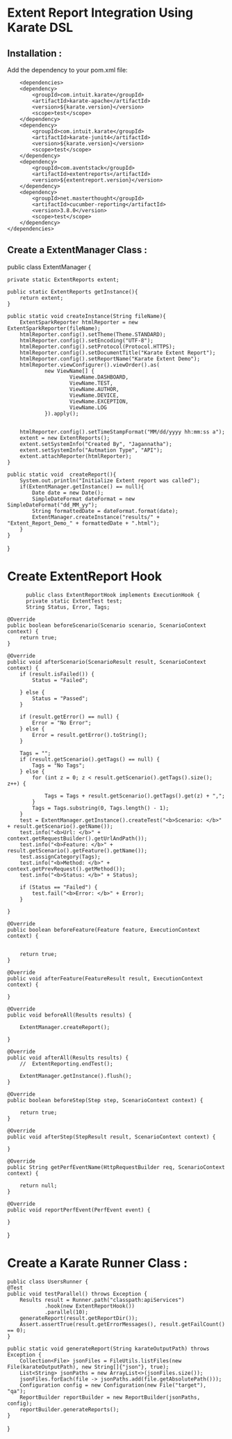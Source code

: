 # Extent Report Integration Using Karate DSL

## Installation :

Add the dependency to your pom.xml file:


        <dependencies>
        <dependency>
            <groupId>com.intuit.karate</groupId>
            <artifactId>karate-apache</artifactId>
            <version>${karate.version}</version>
            <scope>test</scope>
        </dependency>
        <dependency>
            <groupId>com.intuit.karate</groupId>
            <artifactId>karate-junit4</artifactId>
            <version>${karate.version}</version>
            <scope>test</scope>
        </dependency>
        <dependency>
            <groupId>com.aventstack</groupId>
            <artifactId>extentreports</artifactId>
            <version>${extentreport.version}</version>
        </dependency>
        <dependency>
            <groupId>net.masterthought</groupId>
            <artifactId>cucumber-reporting</artifactId>
            <version>3.8.0</version>
            <scope>test</scope>
        </dependency>
    </dependencies>



## Create a ExtentManager Class :
public class ExtentManager {

    private static ExtentReports extent;

    public static ExtentReports getInstance(){
        return extent;
    }

    public static void createInstance(String fileName){
        ExtentSparkReporter htmlReporter = new ExtentSparkReporter(fileName);
        htmlReporter.config().setTheme(Theme.STANDARD);
        htmlReporter.config().setEncoding("UTF-8");
        htmlReporter.config().setProtocol(Protocol.HTTPS);
        htmlReporter.config().setDocumentTitle("Karate Extent Report");
        htmlReporter.config().setReportName("Karate Extent Demo");
        htmlReporter.viewConfigurer().viewOrder().as(
                new ViewName[] {
                        ViewName.DASHBOARD,
                        ViewName.TEST,
                        ViewName.AUTHOR,
                        ViewName.DEVICE,
                        ViewName.EXCEPTION,
                        ViewName.LOG
                }).apply();


        htmlReporter.config().setTimeStampFormat("MM/dd/yyyy hh:mm:ss a");
        extent = new ExtentReports();
        extent.setSystemInfo("Created By", "Jagannatha");
        extent.setSystemInfo("Autmation Type", "API");
        extent.attachReporter(htmlReporter);
    }

    public static void  createReport(){
        System.out.println("Initialize Extent report was called");
        if(ExtentManager.getInstance() == null){
            Date date = new Date();
            SimpleDateFormat dateFormat = new SimpleDateFormat("dd_MM_yy");
            String formattedDate = dateFormat.format(date);
            ExtentManager.createInstance("results/" + "Extent_Report_Demo_" + formattedDate + ".html");
        }
    }
}

# Create ExtentReport Hook

          public class ExtentReportHook implements ExecutionHook {
          private static ExtentTest test;
          String Status, Error, Tags;

    @Override
    public boolean beforeScenario(Scenario scenario, ScenarioContext context) {
        return true;
    }

    @Override
    public void afterScenario(ScenarioResult result, ScenarioContext context) {
        if (result.isFailed()) {
            Status = "Failed";

        } else {
            Status = "Passed";
        }

        if (result.getError() == null) {
            Error = "No Error";
        } else {
            Error = result.getError().toString();
        }

        Tags = "";
        if (result.getScenario().getTags() == null) {
            Tags = "No Tags";
        } else {
            for (int z = 0; z < result.getScenario().getTags().size(); z++) {

                Tags = Tags + result.getScenario().getTags().get(z) + ",";
            }
            Tags = Tags.substring(0, Tags.length() - 1);
        }
        test = ExtentManager.getInstance().createTest("<b>Scenario: </b>" + result.getScenario().getName());
        test.info("<b>Url: </b>" + context.getRequestBuilder().getUrlAndPath());
        test.info("<b>Feature: </b>" + result.getScenario().getFeature().getName());
        test.assignCategory(Tags);
        test.info("<b>Method: </b>" + context.getPrevRequest().getMethod());
        test.info("<b>Status: </b>" + Status);

        if (Status == "Failed") {
            test.fail("<b>Error: </b>" + Error);
        }

    }

    @Override
    public boolean beforeFeature(Feature feature, ExecutionContext context) {


        return true;
    }

    @Override
    public void afterFeature(FeatureResult result, ExecutionContext context) {

    }

    @Override
    public void beforeAll(Results results) {

        ExtentManager.createReport();

    }

    @Override
    public void afterAll(Results results) {
        //  ExtentReporting.endTest();

        ExtentManager.getInstance().flush();
    }

    @Override
    public boolean beforeStep(Step step, ScenarioContext context) {

        return true;
    }

    @Override
    public void afterStep(StepResult result, ScenarioContext context) {

    }

    @Override
    public String getPerfEventName(HttpRequestBuilder req, ScenarioContext context) {

        return null;
    }

    @Override
    public void reportPerfEvent(PerfEvent event) {

    }

}

# Create a Karate Runner Class :
    public class UsersRunner {
    @Test
    public void testParallel() throws Exception {
        Results result = Runner.path("classpath:apiServices")
                .hook(new ExtentReportHook())
                .parallel(10);
        generateReport(result.getReportDir());
        Assert.assertTrue(result.getErrorMessages(), result.getFailCount() == 0);
    }

    public static void generateReport(String karateOutputPath) throws Exception {
        Collection<File> jsonFiles = FileUtils.listFiles(new File(karateOutputPath), new String[]{"json"}, true);
        List<String> jsonPaths = new ArrayList<>(jsonFiles.size());
        jsonFiles.forEach(file -> jsonPaths.add(file.getAbsolutePath()));
        Configuration config = new Configuration(new File("target"), "qa");
        ReportBuilder reportBuilder = new ReportBuilder(jsonPaths, config);
        reportBuilder.generateReports();
    }
}


